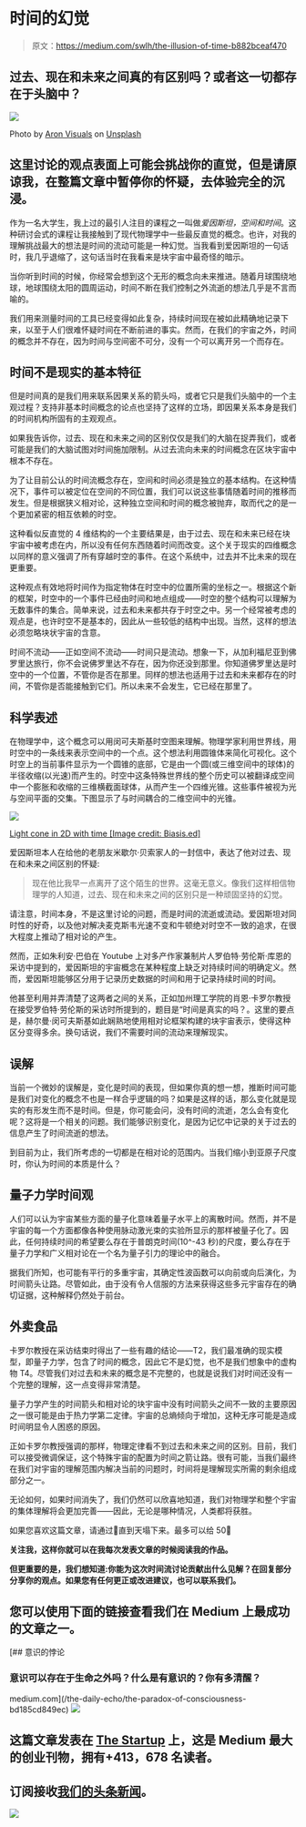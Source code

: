 # 时间的幻觉

> 原文：<https://medium.com/swlh/the-illusion-of-time-b882bceaf470>

## 过去、现在和未来之间真的有区别吗？或者这一切都存在于头脑中？

![](img/38c649933af7d904b88bb683ae55ac57.png)

Photo by [Aron Visuals](https://unsplash.com/photos/BXOXnQ26B7o?utm_source=unsplash&utm_medium=referral&utm_content=creditCopyText) on [Unsplash](https://unsplash.com/search/photos/time?utm_source=unsplash&utm_medium=referral&utm_content=creditCopyText)

## 这里讨论的观点表面上可能会挑战你的直觉，但是请原谅我，在整篇文章中暂停你的怀疑，去体验完全的沉浸。

作为一名大学生，我上过的最引人注目的课程之一叫做*爱因斯坦，空间和时间*。这种研讨会式的课程让我接触到了现代物理学中一些最反直觉的概念。也许，对我的理解挑战最大的想法是时间的流动可能是一种幻觉。当我看到爱因斯坦的一句话时，我几乎退缩了，这句话当时在我看来是块宇宙中最奇怪的暗示。

当你听到时间的时候，你经常会想到这个无形的概念向未来推进。随着月球围绕地球，地球围绕太阳的圆周运动，时间不断在我们控制之外流逝的想法几乎是不言而喻的。

我们用来测量时间的工具已经变得如此复杂，持续时间现在被如此精确地记录下来，以至于人们很难怀疑时间在不断前进的事实。然而，在我们的宇宙之外，时间的概念并不存在，因为时间与空间密不可分，没有一个可以离开另一个而存在。

## 时间不是现实的基本特征

但是时间真的是我们用来联系因果关系的箭头吗，或者它只是我们头脑中的一个主观过程？支持非基本时间概念的论点也坚持了这样的立场，即因果关系本身是我们的时间机构所固有的主观观点。

如果我告诉你，过去、现在和未来之间的区别仅仅是我们的大脑在捉弄我们，或者可能是我们的大脑试图对时间施加限制。从过去流向未来的时间概念在区块宇宙中根本不存在。

为了让目前公认的时间流概念存在，空间和时间必须是独立的基本结构。在这种情况下，事件可以被定位在空间的不同位置，我们可以说这些事情随着时间的推移而发生。但是根据狭义相对论，这种独立空间和时间的概念被抛弃，取而代之的是一个更加紧密的相互依赖的时空。

这种看似反直觉的 4 维结构的一个主要结果是，由于过去、现在和未来已经在块宇宙中被考虑在内，所以没有任何东西随着时间而改变。这个关于现实的四维概念以同样的意义强调了所有穿越时空的事件。在这个系统中，过去并不比未来的现在更重要。

这种观点有效地将时间作为指定物体在时空中的位置所需的坐标之一。根据这个新的框架，时空中的一个事件已经由时间和地点组成——时空的整个结构可以理解为无数事件的集合。简单来说，过去和未来都共存于时空之中。另一个经常被考虑的观点是，也许时空不是基本的，因此从一些较低的结构中出现。当然，这样的想法必须忽略块状宇宙的含意。

时间不流动——正如空间不流动——时间只是流动。想象一下，从加利福尼亚到佛罗里达旅行，你不会说佛罗里达不存在，因为你还没到那里。你知道佛罗里达是时空中的一个位置，不管你是否在那里。同样的想法也适用于过去和未来都存在的时间，不管你是否能接触到它们。所以未来不会发生，它已经在那里了。

## 科学表述

在物理学中，这个概念可以用闵可夫斯基时空图来理解。物理学家利用世界线，用时空中的一条线来表示空间中的一个点。这个想法利用圆锥体来简化可视化。这个时空上的当前事件显示为一个圆锥的底部，它是由一个圆(或三维空间中的球体)的半径收缩(以光速)而产生的。时空中这条特殊世界线的整个历史可以被翻译成空间中一个膨胀和收缩的三维横截面球体，从而产生一个四维光锥。这些事件被视为光与空间平面的交集。下图显示了与时间耦合的二维空间中的光锥。

![](img/f9991bbc0bd622f3864223054b2894e3.png)

[Light cone in 2D with time [Image credit: Biasis.ed]](http://www.basised.com/washington-dc/files/2018/02/Local-Light-Cone.png)

爱因斯坦本人在给他的老朋友米歇尔·贝索家人的一封信中，表达了他对过去、现在和未来之间区别的怀疑:

> 现在他比我早一点离开了这个陌生的世界。这毫无意义。像我们这样相信物理学的人知道，过去、现在和未来之间的区别只是一种顽固坚持的幻觉。

请注意，时间本身，不是这里讨论的问题，而是时间的流逝或流动。爱因斯坦对同时性的好奇，以及他对解决麦克斯韦光速不变和牛顿绝对时空不一致的追求，在很大程度上推动了相对论的产生。

然而，正如朱利安·巴伯在 Youtube 上对多产作家兼制片人罗伯特·劳伦斯·库恩的采访中提到的，爱因斯坦的宇宙概念在某种程度上缺乏对持续时间的明确定义。然而，爱因斯坦能够区分用于记录历史数据的时间和用于记录持续时间的时间。

他甚至利用并弄清楚了这两者之间的关系，正如加州理工学院的肖恩·卡罗尔教授在接受罗伯特·劳伦斯的采访时所提到的，题目是“时间是真实的吗？。这里的要点是，赫尔曼·闵可夫斯基如此娴熟地使用相对论框架构建的块宇宙表示，使得这种区分变得多余。换句话说，我们不需要时间的流动来理解现实。

## 误解

当前一个微妙的误解是，变化是时间的表现，但如果你真的想一想，推断时间可能是我们对变化的概念不也是一样合乎逻辑的吗？如果是这样的话，那么变化就是现实的有形发生而不是时间。但是，你可能会问，没有时间的流逝，怎么会有变化呢？这将是一个相关的问题。我们能够识别变化，是因为记忆中记录的关于过去的信息产生了时间流逝的想法。

到目前为止，我们所考虑的一切都是在相对论的范围内。当我们缩小到亚原子尺度时，你认为时间的本质是什么？

## 量子力学时间观

人们可以认为宇宙某些方面的量子化意味着量子水平上的离散时间。然而，并不是宇宙的每一个方面都像各种使用脉动激光束的实验所显示的那样被量子化了。因此，任何持续时间的希望要么存在于普朗克时间(10^-43 秒)的尺度，要么存在于量子力学和广义相对论在一个名为量子引力的理论中的融合。

据我们所知，也可能有平行的多重宇宙，其确定性波函数可以向前或向后演化，为时间箭头让路。尽管如此，由于没有令人信服的方法来获得这些多元宇宙存在的确切证据，这种解释仍然处于前台。

## 外卖食品

卡罗尔教授在采访结束时得出了一些有趣的结论——T2，我们最准确的现实模型，即量子力学，包含了时间的概念，因此它不是幻觉，也不是我们想象中的虚构物 T4。尽管我们对过去和未来的概念是不完整的，也就是说我们对时间还没有一个完整的理解，这一点变得非常清楚。

量子力学产生的时间箭头和相对论的块宇宙中没有时间箭头之间不一致的主要原因之一很可能是由于热力学第二定律。宇宙的总熵倾向于增加，这种无序可能是造成时间明显令人困惑的原因。

正如卡罗尔教授强调的那样，物理定律看不到过去和未来之间的区别。目前，我们可以接受微调保证，这个特殊宇宙的配置为时间之箭让路。很有可能，当我们最终在我们对宇宙的理解范围内解决当前的问题时，时间将是理解现实所需的剩余组成部分之一。

无论如何，如果时间消失了，我们仍然可以欣喜地知道，我们对物理学和整个宇宙的集体理解将会更加完善——因此，无论是哪种情况，人类都将获胜。

如果您喜欢这篇文章，请通过👏直到天塌下来。最多可以给 50👏

**关注我，这样你就可以在我每次发表文章的时候阅读我的作品。**

**但更重要的是，我们想知道:你能为这次时间流讨论贡献出什么见解？在回复部分分享你的观点。如果您有任何更正或改进建议，也可以联系我们。**

## 您可以使用下面的链接查看我们在 Medium 上最成功的文章之一。

[](/the-daily-echo/the-paradox-of-consciousness-bd185cd849ec) [## 意识的悖论

### 意识可以存在于生命之外吗？什么是有意识的？你有多清醒？

medium.com](/the-daily-echo/the-paradox-of-consciousness-bd185cd849ec) [![](img/308a8d84fb9b2fab43d66c117fcc4bb4.png)](https://medium.com/swlh)

## 这篇文章发表在 [The Startup](https://medium.com/swlh) 上，这是 Medium 最大的创业刊物，拥有+413，678 名读者。

## 订阅接收[我们的头条新闻](http://growthsupply.com/the-startup-newsletter/)。

[![](img/b0164736ea17a63403e660de5dedf91a.png)](https://medium.com/swlh)